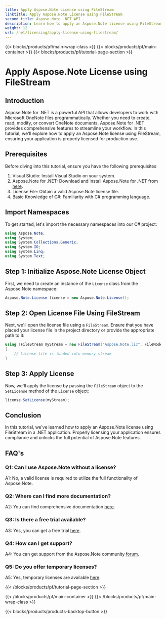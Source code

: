 ```yaml
---
title: Apply Aspose.Note License using FileStream
linktitle: Apply Aspose.Note License using FileStream
second_title: Aspose.Note .NET API
description: Learn how to apply an Aspose.Note license using FileStream in your .NET applications for seamless integration.
weight: 12
url: /net/licensing/apply-license-using-filestream/
---
```


{{< blocks/products/pf/main-wrap-class >}}
{{< blocks/products/pf/main-container >}}
{{< blocks/products/pf/tutorial-page-section >}}

# Apply Aspose.Note License using FileStream

## Introduction

Aspose.Note for .NET is a powerful API that allows developers to work with Microsoft OneNote files programmatically. Whether you need to create, read, modify, or convert OneNote documents, Aspose.Note for .NET provides comprehensive features to streamline your workflow. In this tutorial, we'll explore how to apply an Aspose.Note license using FileStream, ensuring your application is properly licensed for production use.

## Prerequisites

Before diving into this tutorial, ensure you have the following prerequisites:

1. Visual Studio: Install Visual Studio on your system.
2. Aspose.Note for .NET: Download and install Aspose.Note for .NET from [here](https://releases.aspose.com/note/net/).
3. License File: Obtain a valid Aspose.Note license file.
4. Basic Knowledge of C#: Familiarity with C# programming language.

## Import Namespaces

To get started, let's import the necessary namespaces into our C# project:

```csharp
using Aspose.Note;
using System;
using System.Collections.Generic;
using System.IO;
using System.Linq;
using System.Text;
```

## Step 1: Initialize Aspose.Note License Object

First, we need to create an instance of the `License` class from the Aspose.Note namespace:

```csharp
Aspose.Note.License license = new Aspose.Note.License();
```

## Step 2: Open License File Using FileStream

Next, we'll open the license file using a `FileStream`. Ensure that you have placed your license file in the project directory or provide the appropriate path to it:

```csharp
using (FileStream myStream = new FileStream("Aspose.Note.lic", FileMode.Open))
{
    // License file is loaded into memory stream
}
```

## Step 3: Apply License

Now, we'll apply the license by passing the `FileStream` object to the `SetLicense` method of the `License` object:

```csharp
license.SetLicense(myStream);
```

## Conclusion

In this tutorial, we've learned how to apply an Aspose.Note license using FileStream in a .NET application. Properly licensing your application ensures compliance and unlocks the full potential of Aspose.Note features.

## FAQ's

### Q1: Can I use Aspose.Note without a license?

A1: No, a valid license is required to utilize the full functionality of Aspose.Note.

### Q2: Where can I find more documentation?

A2: You can find comprehensive documentation [here](https://reference.aspose.com/note/net/).

### Q3: Is there a free trial available?

A3: Yes, you can get a free trial [here](https://releases.aspose.com/).

### Q4: How can I get support?

A4: You can get support from the Aspose.Note community [forum](https://forum.aspose.com/c/note/28).

### Q5: Do you offer temporary licenses?

A5: Yes, temporary licenses are available [here](https://purchase.aspose.com/temporary-license/).

{{< /blocks/products/pf/tutorial-page-section >}}

{{< /blocks/products/pf/main-container >}}
{{< /blocks/products/pf/main-wrap-class >}}

{{< blocks/products/products-backtop-button >}}
